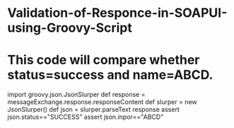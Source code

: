 # Validation-of-Responce-in-SOAPUI-using-Groovy-Script
# This code will compare whether status=success and name=ABCD.

import groovy.json.JsonSlurper 
def response = messageExchange.response.responseContent
def slurper = new JsonSlurper()
def json = slurper.parseText response
assert json.status=="SUCCESS"
assert json.inpor=="ABCD"
